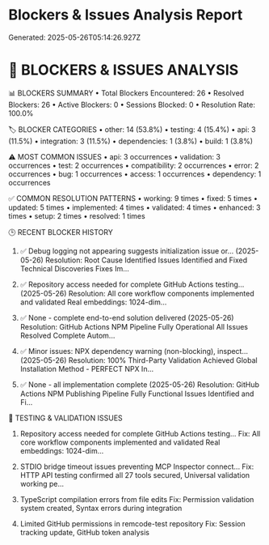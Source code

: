 # Blockers & Issues Analysis Report

Generated: 2025-05-26T05:14:26.927Z

🚫 BLOCKERS & ISSUES ANALYSIS
==================================================

📊 BLOCKERS SUMMARY
• Total Blockers Encountered: 26
• Resolved Blockers: 26
• Active Blockers: 0
• Sessions Blocked: 0
• Resolution Rate: 100.0%

🏷️  BLOCKER CATEGORIES
• other: 14 (53.8%)
• testing: 4 (15.4%)
• api: 3 (11.5%)
• integration: 3 (11.5%)
• dependencies: 1 (3.8%)
• build: 1 (3.8%)

⚠️  MOST COMMON ISSUES
• api: 3 occurrences
• validation: 3 occurrences
• test: 2 occurrences
• compatibility: 2 occurrences
• error: 2 occurrences
• bug: 1 occurrences
• access: 1 occurrences
• dependency: 1 occurrences

✅ COMMON RESOLUTION PATTERNS
• working: 9 times
• fixed: 5 times
• updated: 5 times
• implemented: 4 times
• validated: 4 times
• enhanced: 3 times
• setup: 2 times
• resolved: 1 times

🕒 RECENT BLOCKER HISTORY
1. ✅ Debug logging not appearing suggests initialization issue or... (2025-05-26)
   Resolution: Root Cause Identified Issues Identified and Fixed Technical Discoveries Fixes Im...

2. ✅ Repository access needed for complete GitHub Actions testing... (2025-05-26)
   Resolution: All core workflow components implemented and validated Real embeddings: 1024-dim...

3. ✅ None - complete end-to-end solution delivered (2025-05-26)
   Resolution: GitHub Actions NPM Pipeline Fully Operational All Issues Resolved Complete Autom...

4. ✅ Minor issues: NPX dependency warning (non-blocking), inspect... (2025-05-26)
   Resolution: 100% Third-Party Validation Achieved Global Installation Method - PERFECT NPX In...

5. ✅ None - all implementation complete (2025-05-26)
   Resolution: GitHub Actions NPM Publishing Pipeline Fully Functional Issues Identified and Fi...

🧪 TESTING & VALIDATION ISSUES
1. Repository access needed for complete GitHub Actions testing...
   Fix: All core workflow components implemented and validated Real embeddings: 1024-dim...

2. STDIO bridge timeout issues preventing MCP Inspector connect...
   Fix: HTTP API testing confirmed all 27 tools secured, Universal validation working pe...

3. TypeScript compilation errors from file edits
   Fix: Permission validation system created, Syntax errors during integration

4. Limited GitHub permissions in remcode-test repository
   Fix: Session tracking update, GitHub token analysis
